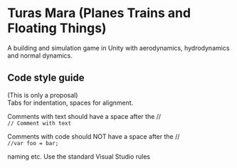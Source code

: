# Turas Mara (Planes Trains and Floating Things)
A building and simulation game in Unity with aerodynamics, hydrodynamics and normal dynamics.




## Code style guide
(This is only a proposal)\
Tabs for indentation, spaces for alignment.

Comments with text should have a space after the //\
`// Comment with text`

Comments with code should NOT have a space after the //\
`//var foo = bar;`

naming etc. Use the standard Visual Studio rules